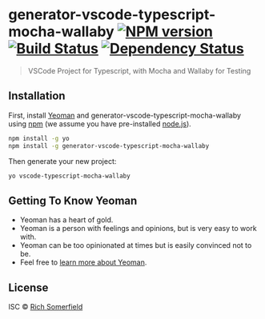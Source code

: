 # generator-vscode-typescript-mocha-wallaby [![NPM version][npm-image]][npm-url] [![Build Status][travis-image]][travis-url] [![Dependency Status][daviddm-image]][daviddm-url]
> VSCode Project for Typescript, with Mocha and Wallaby for Testing

## Installation

First, install [Yeoman](http://yeoman.io) and generator-vscode-typescript-mocha-wallaby using [npm](https://www.npmjs.com/) (we assume you have pre-installed [node.js](https://nodejs.org/)).

```bash
npm install -g yo
npm install -g generator-vscode-typescript-mocha-wallaby
```

Then generate your new project:

```bash
yo vscode-typescript-mocha-wallaby
```

## Getting To Know Yeoman

 * Yeoman has a heart of gold.
 * Yeoman is a person with feelings and opinions, but is very easy to work with.
 * Yeoman can be too opinionated at times but is easily convinced not to be.
 * Feel free to [learn more about Yeoman](http://yeoman.io/).

## License

ISC © [Rich Somerfield](https://www.richsomerfield.com)


[npm-image]: https://badge.fury.io/js/generator-vscode-typescript-mocha-wallaby.svg
[npm-url]: https://npmjs.org/package/generator-vscode-typescript-mocha-wallaby
[travis-image]: https://travis-ci.org/richie5um/generator-vscode-typescript-mocha-wallaby.svg?branch=master
[travis-url]: https://travis-ci.org/richie5um/generator-vscode-typescript-mocha-wallaby
[daviddm-image]: https://david-dm.org/richie5um/generator-vscode-typescript-mocha-wallaby.svg?theme=shields.io
[daviddm-url]: https://david-dm.org/richie5um/generator-vscode-typescript-mocha-wallaby
